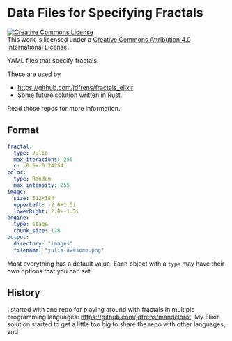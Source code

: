 # Data Files for Specifying Fractals

<a rel="license" href="http://creativecommons.org/licenses/by/4.0/"><img alt="Creative Commons License"
style="border-width:0" src="https://i.creativecommons.org/l/by/4.0/88x31.png" /></a><br />This work is licensed under a
<a rel="license" href="http://creativecommons.org/licenses/by/4.0/">Creative Commons Attribution 4.0 International
License</a>.

YAML files that specify fractals.

These are used by
* https://github.com/jdfrens/fractals_elixir
* Some future solution written in Rust.

Read those repos for more information.

## Format

```yaml
fractal:
  type: Julia
  max_iterations: 255
  c: -0.5+-0.24254i
color:
  type: Random
  max_intensity: 255
image:
  size: 512x384
  upperLeft: -2.0+1.5i
  lowerRight: 2.0+-1.5i
engine:
  type: stage
  chunk_size: 128
output:
  directory: "images"
  filename: "julia-awesome.png"
```

Most everything has a default value.  Each object with a `type` may have their own options that you can set.

## History

I started with one repo for playing around with fractals in multiple programming languages:
https://github.com/jdfrens/mandelbrot.  My Elixir solution started to get a little too big to share the repo with other
languages, and
